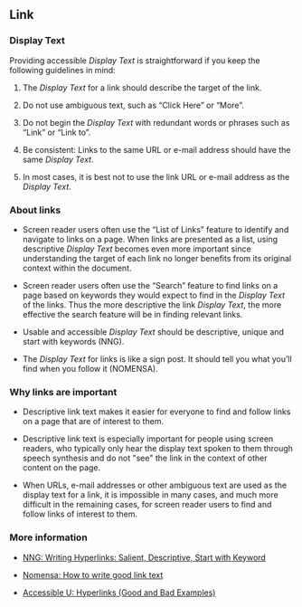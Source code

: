 ## Link

### Display Text

Providing accessible *Display Text* is straightforward if you keep the following guidelines in mind:

1. The *Display Text* for a link should describe the target of the link.

1. Do not use ambiguous text, such as “Click Here” or “More”.

1. Do not begin the *Display Text* with redundant words or phrases such as “Link” or “Link to”.

1. Be consistent: Links to the same URL or e-mail address should have the same *Display Text*.

1. In most cases, it is best not to use the link URL or e-mail address as the *Display Text*.

### About links

* Screen reader users often use the “List of Links” feature to identify and navigate to links on a page. When links are presented as a list,  using descriptive *Display Text* becomes even more important since understanding the target of each link no longer benefits from its original context within the document.

* Screen reader users often use the “Search” feature to find links on a page based on keywords they would expect to find in the *Display Text* of the links. Thus the more descriptive the link *Display Text*, the more effective the search feature will be in finding relevant links.

* Usable and accessible *Display Text* should be descriptive, unique and start with
keywords (NNG).

* The *Display Text* for links is like a sign post. It should tell you what
you’ll find when you follow it (NOMENSA).

### Why links are important

* Descriptive link text makes it easier for everyone to find and follow links
on a page that are of interest to them.

* Descriptive link text is especially important for people using screen
readers, who typically only hear the display text spoken to them through speech
synthesis and do not "see" the link in the context of other content on the page.

* When URLs, e-mail addresses or other ambiguous text are used as the display text for a link, it is impossible in many cases, and much more difficult in the remaining cases, for
screen reader users to find and follow links of interest to them.

### More information

* <a href="https://www.nngroup.com/articles/writing-links/" target="_resource">NNG: Writing Hyperlinks: Salient, Descriptive, Start with Keyword</a>

* <a href="https://www.nomensa.com/blog/2011/writing-good-link-text" target="_resource">Nomensa: How to write good link text</a>

* <a href="https://accessibility.umn.edu/core-skills/hyperlinks" target="_resource">Accessible U: Hyperlinks (Good and Bad Examples)</a>
